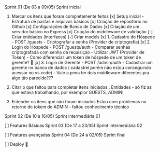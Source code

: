 Sprint 01 (De 03 a 09/05)
Sprint inicial

1. Marcar os itens que foram completamente feitos 
 [x] Setup inicial - Estrutura de pastas e arquivos básicos
 [x] Criação de repositório no Github
 [x] Configurações de Banco de Dados
 [x] Criação de um servidor básico no Express
 [x] Criação do middleware de validação
 [-] Criar entidades (interfaces)
 [-] Criar models
 [x] 1. Cadastro do Hóspede - POST /guests
         - Criptografar a senha (Provider de criptografia)
 [x] 2. Login do Hóspede - POST /guests/auth
         - Comparar senhas criptografada com senha da requisição
         - Utilizar JWT (Provider de Token)
         - Como diferenciar um token de hóspede de um token de gerente? 🤔
 [x] 3. Login de Gerente - POST /admin/auth
         - Cadastrar um gerente no banco de dados
            ( cadastrei porém não estou conseguindo acessar no vs code)
         - Vale a pena ter dois middleware diferentes pra algo tão parecido???


2. Citar o que faltou para completar itens iniciados
    . Entidades - só fiz as que estava trabalhando, por exemplor GUESTS, ADMIN!

3. Entender os itens que não foram iniciados
 Estou com problemas no retorno do tokem do ADMIN - faltou conhecimento técnico

Sprint 02 (De 10 a 16/05)
Sprint intermediária 01

 [ ] Features Básicas
Sprint 03 (De 17 a 23/05)
Sprint intermediária 02

 [ ] Features avançadas
Sprint 04 (De 24 a 02/05)
Sprint final

 [ ] Deploy 🚀
